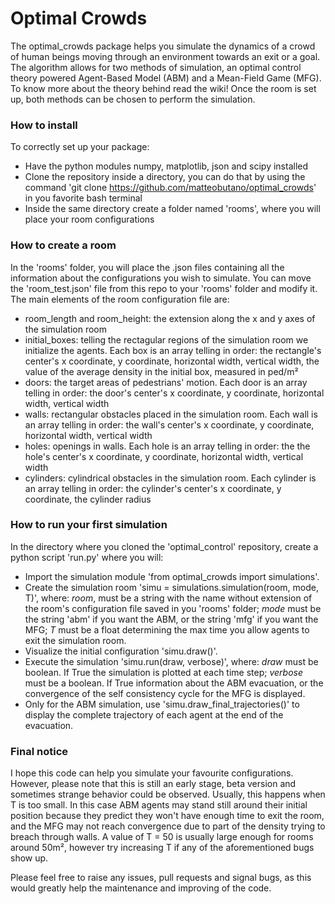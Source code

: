 # Optimal Crowds 

The optimal_crowds package helps you simulate the dynamics of a crowd of human beings moving through an environment towards an exit or a goal. The algorithm allows for  two methods of simulation, an optimal control theory powered Agent-Based Model (ABM) and a Mean-Field Game (MFG). To know more about the theory behind read the wiki! Once the room is set up, both methods can be chosen to perform the simulation.

### How to install

To correctly set up your package: 
- Have the python modules numpy, matplotlib, json and scipy installed
- Clone the repository inside a directory, you can do that by using the command 'git clone https://github.com/matteobutano/optimal_crowds' in you favorite bash terminal 
- Inside the same directory create a folder named 'rooms', where you will place your room configurations 

### How to create a room 

In the 'rooms' folder, you will place the .json files containing all the information about the configurations you wish to simulate. You can move the 'room_test.json' file from this repo to your 'rooms' folder and modify it. The main elements of the room configuration file are:
- room_length and room_height: the extension along the x and y axes of the simulation room
- initial_boxes: telling the rectagular regions of the simulation room we initialize the agents. Each box is an array telling in order: the rectangle's center's x coordinate, y coordinate, horizontal width, vertical width, the value of the average density in the initial box, measured in ped/m²
- doors: the target areas of pedestrians' motion. Each door is an array telling in order: the door's center's x coordinate, y coordinate, horizontal width, vertical width
- walls: rectangular obstacles placed in the simulation room. Each wall is an array telling in order: the wall's center's x coordinate, y coordinate, horizontal width, vertical width 
- holes: openings in walls. Each hole is an array telling in order: the the hole's center's x coordinate, y coordinate, horizontal width, vertical width 
- cylinders: cylindrical obstacles in the simulation room. Each cylinder is an array telling in order: the cylinder's center's x coordinate, y coordinate, the cylinder radius

### How to run your first simulation 

In the directory where you cloned the 'optimal_control' repository, create a python script 'run.py' where you will:
- Import the simulation module 'from optimal_crowds import simulations'.
- Create the simulation room 'simu = simulations.simulation(room, mode, T)', where: *room*, must be a string with the name without extension of the room's configuration file saved in you 'rooms' folder; *mode* must be the string 'abm' if you want the ABM, or the string 'mfg' if you want the MFG; *T* must be a float determining the max time you allow agents to exit the simulation room.
- Visualize the initial configuration 'simu.draw()'.
- Execute the simulation 'simu.run(draw, verbose)', where: *draw* must be boolean. If True the simulation is plotted at each time step; *verbose* must be a boolean. If True information about the ABM evacuation, or the convergence of the self consistency cycle for the MFG is displayed.
- Only for the ABM simulation, use 'simu.draw_final_trajectories()' to display the complete trajectory of each agent at the end of the evacuation. 

### Final notice

I hope this code can help you simulate your favourite configurations. However, please note that this is still an early stage, beta version and sometimes strange behavior could be observed. Usually, this happens when T is too small. In this case ABM agents may stand still around their initial position because they predict they won't have enough time to exit the room, and the MFG may not reach convergence due to part of the density trying to breach through walls. A value of T = 50 is usually large enough for rooms around 50m², however try increasing T if any of the aforementioned bugs show up. 

Please feel free to raise any issues, pull requests and signal bugs, as this would greatly help the maintenance and improving of the code. 

